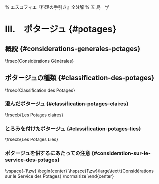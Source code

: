 % エスコフィエ『料理の手引き』全注解
% 五 島　学

[](未、原文対照チェック)
[](未、日本語表現校正)
[](未、その他修正)
[](未、原稿最終校正)



# III.　ポタージュ {#potages}


## 概説 {#considerations-generales-potages}

\frsec{Considérations Générales}












## ポタージュの種類 {#classification-des-potages}

\frsec{Classification des Potages}



### 澄んだポタージュ {#classification-potages-claires}

\frsecb{Les Potages claires}





### とろみを付けたポタージュ {#classification-potages-lies}

\frsecb{Les Potages Liés}




### ポタージュを供するにあたっての注意 {#consideration-sur-le-service-des-potages}

\vspace{-1\zw}
\begin{center}
\hspace{1\zw}\large\textit{Considérations sur le Service des Potages}
\normalsize
\end{center}
